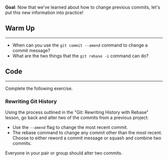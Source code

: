 **Goal**:  Now that we've learned about how to change previous commits, let's put this new information into practice!

## Warm Up
<hr />

* When can you use the `git commit --amend` command to change a commit message?
* What are the two things that the `git rebase -i` command can do?

## Code
<hr />

Complete the following exercise.

### Rewriting Git History

Using the process outlined in the "Git: Rewriting History with Rebase" lesson, go back and alter two of the commits from a previous project: 

* Use the `--amend` flag to change the most recent commit.
* The rebase command to change any commit other than the most recent. Choose to either reword a commit message or squash and combine two commits. 

Everyone in your pair or group should alter two commits.